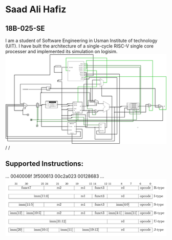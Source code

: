 # Saad Ali Hafiz
## 18B-025-SE

I am a student of Software Engineering in Usman Institute of technology (UIT).
I have built the architecture of a single-cycle RISC-V single core processer and implemented its simulation on logisim.
![alt text](https://github.com/SaadAliHafiz/Single-cycle-riscv-cpu/blob/main/circuits.jpg)
/
/
## Supported Instructions:
...
0040006f
3f500613
00c2a023
00128683
...
![alt text](https://github.com/SaadAliHafiz/Single-cycle-riscv-cpu/blob/main/instructionRV32I.png)
